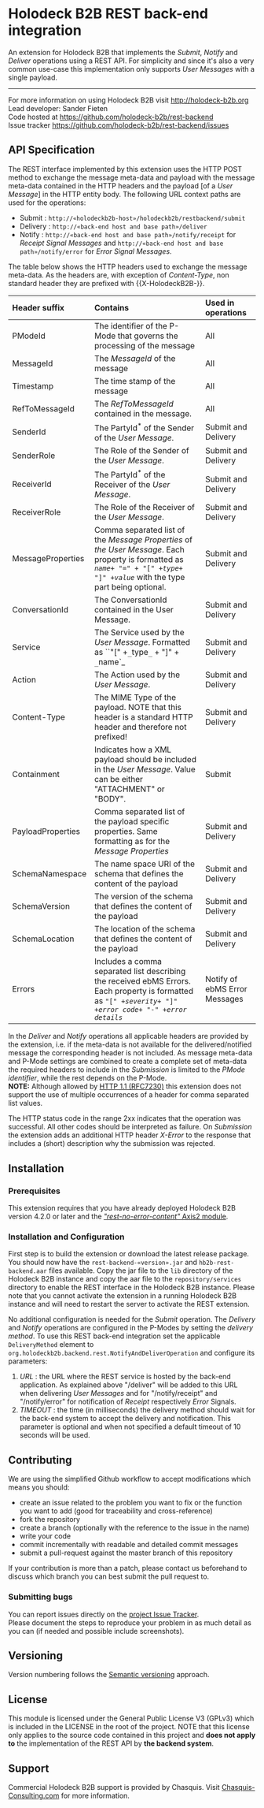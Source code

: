 # Holodeck B2B REST back-end integration
An extension for Holodeck B2B that implements the _Submit_, _Notify_ and _Deliver_ operations using a REST API. For
simplicity and since it's also a very common use-case this implementation only supports _User Messages_ with a single
payload.

__________________
For more information on using Holodeck B2B visit http://holodeck-b2b.org  
Lead developer: Sander Fieten  
Code hosted at https://github.com/holodeck-b2b/rest-backend  
Issue tracker https://github.com/holodeck-b2b/rest-backend/issues  

## API Specification
The REST interface implemented by this extension uses the HTTP POST method to exchange the message meta-data and payload with the message meta-data contained in the HTTP headers and the payload [of a *User Message*] in the HTTP entity body. The following URL context paths are used for the operations:
* Submit : `http://«holodeckb2b-host»/holodeckb2b/restbackend/submit`
* Delivery : `http://«back-end host and base path»/deliver`
* Notify : `http://«back-end host and base path»/notify/receipt` for _Receipt Signal Messages_ and `http://«back-end host
and base path»/notify/error` for _Error Signal Messages_.

The table below shows the HTTP headers used to exchange the message meta-data. As the headers are, with exception of
 _Content-Type_, non standard header they are prefixed with {{X-HolodeckB2B-}}.

| Header suffix  | Contains       | Used in operations |
| :------------- | :------------- | :----------------- |
| PModeId | The identifier of the P-Mode that governs the processing of the message       | All           |
| MessageId | The _MessageId_ of the message | All |
| Timestamp | The time stamp of the message | All |
| RefToMessageId | The _RefToMessageId_ contained in the message. | All |
| SenderId | The PartyId<sup>*</sup> of the Sender of the _User Message_. | Submit and Delivery |
| SenderRole | The Role of the Sender of the _User Message_. | Submit and Delivery |
| ReceiverId | The PartyId<sup>*</sup> of the Receiver of the _User Message_. | Submit and Delivery |
| ReceiverRole | The Role of the Receiver of the _User Message_. | Submit and Delivery |
| MessageProperties | Comma separated list of the <i>Message Properties</i> of _the User Message_. Each property is formatted as _`name`_`+ "=" + "[" +`_`type`_` + "]" + `_`value`_ with the type part being optional. | Submit and Delivery |
| ConversationId | The ConversationId contained in the User Message. | Submit and Delivery |
| Service | The Service used by the _User Message_. Formatted as ``"[" +`_`type`_` + "]" + `_`name`_ | Submit and Delivery |
| Action | The Action used by the _User Message_. | Submit and Delivery |
| Content-Type | The MIME Type of the payload. NOTE that this header is a standard HTTP header and therefore not prefixed! | Submit and Delivery |
| Containment | Indicates how a XML payload should be included in the _User Message_. Value can be either "ATTACHMENT" or "BODY". | Submit |
| PayloadProperties | Comma separated list of the payload specific properties. Same formatting as for the _Message Properties_ | Submit and Delivery |
| SchemaNamespace | The name space URI of the schema that defines the content of the payload | Submit and Delivery |
| SchemaVersion | The version of the schema that defines the content of the payload | Submit and Delivery |
| SchemaLocation | The location of the schema that defines the content of the payload | Submit and Delivery |
| Errors | Includes a comma separated list describing the received ebMS Errors. Each property is formatted as `"[" +`_`severity`_` + "]" + `_`error code`_` + "-" + `_`error details`_ | Notify of ebMS Error Messages |   

In the _Deliver_ and _Notify_ operations all applicable headers are provided by the extension, i.e. if the meta-data is not
available for the delivered/notified message the corresponding header is not included.
As message meta-data and P-Mode settings are combined to create a complete set of meta-data the required headers to
include in the _Submission_ is limited to the <i>PMode identifier</i>, while the rest depends on the P-Mode.  
**NOTE:** Although allowed by [HTTP 1.1 (RFC7230)](https://tools.ietf.org/html/rfc7230#section-3.2.2) this extension does not
support the use of multiple occurrences of a header for comma separated list values.

The HTTP status code in the range 2xx indicates that the operation was successful. All other codes should be interpreted as
failure. On _Submission_ the extension adds an additional HTTP header _X-Error_ to the response that includes a (short)
description why the submission was rejected.

## Installation
### Prerequisites  
This extension requires that you have already deployed Holodeck B2B version 4.2.0 or later and the [*"rest-no-error-content"* Axis2 module](https://github.com/holodeck-b2b/axis2-rest-status-only-error).

### Installation and Configuration
First step is to build the extension or download the latest release package. You should now have the `rest-backend-«version».jar` and `hb2b-rest-backend.aar` files available. Copy the jar file to the `lib` directory of the Holodeck B2B instance and copy the aar file to the `repository/services` directory to enable the REST interface in the Holodeck B2B instance. Please note that you cannot activate the extension in a running Holodeck B2B instance and will need to restart the server to activate the REST extension.

No additional configuration is needed for the _Submit_ operation. The _Delivery_ and _Notify_ operations are configured in the
P-Modes by setting the _delivery method_. To use this REST back-end integration set the applicable `DeliveryMethod` element to `org.holodeckb2b.backend.rest.NotifyAndDeliverOperation` and configure its parameters:
1. _URL_ : the URL where the REST service is hosted by the back-end application. As explained above "/deliver" will be added
 to this URL when delivering _User Messages_ and for "/notify/receipt" and "/notify/error" for notification of _Receipt_ respectively _Error_ Signals.
2. _TIMEOUT_ : the time (in milliseconds) the delivery method should wait for the back-end system to accept the delivery and notification. This parameter is optional and when not specified a default timeout of 10 seconds will be used.

## Contributing
We are using the simplified Github workflow to accept modifications which means you should:
* create an issue related to the problem you want to fix or the function you want to add (good for traceability and cross-reference)
* fork the repository
* create a branch (optionally with the reference to the issue in the name)
* write your code
* commit incrementally with readable and detailed commit messages
* submit a pull-request against the master branch of this repository

If your contribution is more than a patch, please contact us beforehand to discuss which branch you can best submit the pull request to.

### Submitting bugs
You can report issues directly on the [project Issue Tracker](https://github.com/holodeck-b2b/rest-backend/issues).  
Please document the steps to reproduce your problem in as much detail as you can (if needed and possible include screenshots).

## Versioning
Version numbering follows the [Semantic versioning](http://semver.org/) approach.

## License
This module is licensed under the General Public License V3 (GPLv3) which is included in the LICENSE in the root of the project. 
NOTE that this license only applies to the source code contained in this project and **does not apply to** the implementation of the REST API by **the backend system**.

## Support
Commercial Holodeck B2B support is provided by Chasquis. Visit [Chasquis-Consulting.com](http://chasquis-consulting.com/holodeck-b2b-support/) for more information.
